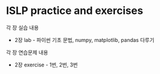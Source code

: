 # ISLP practice and exercises

각 장 실습 내용

- 2장 lab - 파이썬 기초 문법, numpy, matplotlib, pandas 다루기

각 장 연습문제 내용

- 2장 exercise - 1번, 2번, 3번
